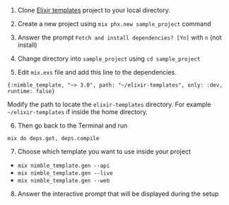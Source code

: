 1. Clone [Elixir templates](https://github.com/nimblehq/elixir-templates) project to your local directory.

2. Create a new project using `mix phx.new sample_project` command

3. Answer the prompt `Fetch and install dependencies? [Yn]` with `n` (not install)

4. Change directory into `sample_project` using `cd sample_project`

5. Edit `mix.exs` file and add this line to the dependencies.

```
{:nimble_template, "~> 3.0", path: "~/elixir-templates", only: :dev, runtime: false}
```

Modify the path to locate the `elixir-templates` directory. For example `~/elixir-templates` if inside the home directory.

6. Then go back to the Terminal and run

`mix do deps.get, deps.compile`

7. Choose which template you want to use inside your project

  - `mix nimble_template.gen --api`
  - `mix nimble_template.gen --live`
  - `mix nimble_template.gen --web`

8. Answer the interactive prompt that will be displayed during the setup